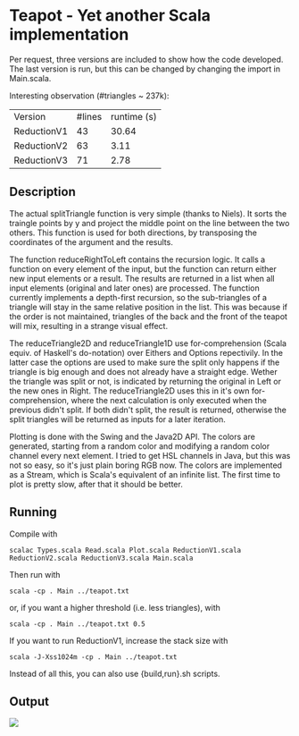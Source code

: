 Teapot - Yet another Scala implementation
=========================================

Per request, three versions are included to show how the code
developed. The last version is run, but this can be changed by changing
the import in Main.scala.

Interesting observation (#triangles ~ 237k):

<table>
    <tr><td>Version</td><td>#lines</td><td>runtime (s)</td></tr>
    <tr><td>ReductionV1</td><td>43</td><td>30.64</td></tr>
    <tr><td>ReductionV2</td><td>63</td><td>3.11</td></tr>
    <tr><td>ReductionV3</td><td>71</td><td>2.78</td></tr>
</table>

Description
-----------

The actual splitTriangle function is very simple (thanks to Niels). It
sorts the traingle points by y and project the middle point on the
line between the two others. This function is used for both directions,
by transposing the coordinates of the argument and the results.

The function reduceRightToLeft contains the recursion logic. It calls
a function on every element of the input, but the function can return
either new input elements or a result. The results are returned in a
list when all input elements (original and later ones) are processed.
The function currently implements a depth-first recursion, so the
sub-triangles of a triangle will stay in the same relative position in
the list. This was because if the order is not maintained, triangles of
the back and the front of the teapot will mix, resulting in a strange
visual effect.

The reduceTriangle2D and reduceTriangle1D use for-comprehension (Scala
equiv. of Haskell's do-notation) over Eithers and Options repectivily. In
the latter case the options are used to make sure the split only happens
if the triangle is big enough and does not already have a straight
edge. Wether the triangle was split or not, is indicated by returning
the original in Left or the new ones in Right. The reduceTriangle2D
uses this in it's own for-comprehension, where the next calculation
is only executed when the previous didn't split. If both didn't split,
the result is returned, otherwise the split triangles will be returned
as inputs for a later iteration.

Plotting is done with the Swing and the Java2D API. The colors are
generated, starting from a random color and modifying a random color
channel every next element. I tried to get HSL channels in Java, but
this was not so easy, so it's just plain boring RGB now. The colors are
implemented as a Stream, which is Scala's equivalent of an infinite
list. The first time to plot is pretty slow, after that it should
be better.

Running
-------

Compile with

    scalac Types.scala Read.scala Plot.scala ReductionV1.scala ReductionV2.scala ReductionV3.scala Main.scala

Then run with

    scala -cp . Main ../teapot.txt

or, if you want a higher threshold (i.e. less triangles), with

    scala -cp . Main ../teapot.txt 0.5

If you want to run ReductionV1, increase the stack size with

    scala -J-Xss1024m -cp . Main ../teapot.txt

Instead of all this, you can also use {build,run}.sh scripts.

Output
------

<img src="https://github.com/hendrikvanantwerpen/teapots/blob/master/hvanantwerpen/Teapot.png?raw=true"/>

